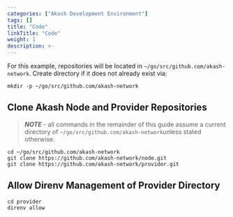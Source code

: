 ```yaml
---
categories: ["Akash Development Environment"]
tags: []
title: "Code"
linkTitle: "Code"
weight: 1
description: >-
---
```



For this example, repositories will be located in `~/go/src/github.com/akash-network`. Create directory if it does not already exist via:

```
mkdir -p ~/go/src/github.com/akash-network
```

## Clone Akash Node and Provider Repositories

> _**NOTE**_ - all commands in the remainder of this guide  assume a current directory of `~/go/src/github.com/akash-network`unless stated otherwise.

```shell
cd ~/go/src/github.com/akash-network 
git clone https://github.com/akash-network/node.git
git clone https://github.com/akash-network/provider.git
```

## Allow Direnv Management of Provider Directory

```
cd provider
direnv allow
```